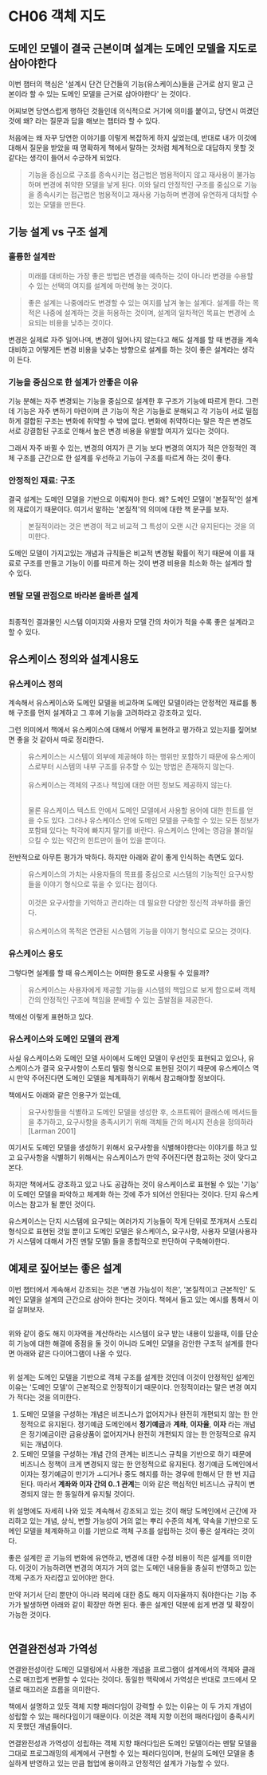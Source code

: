 # CH06 객체 지도

## 도메인 모델이 결국 근본이며 설계는 도메인 모델을 지도로 삼아야한다

이번 챕터의 핵심은 '설계시 단건 단건들의 기능(유스케이스)들을 근거로 삼지 말고 근본이라 할 수 있는 도메인 모델을 근거로 삼아야한다' 는 것이다.

어찌보면 당연스럽게 행하던 것들인데 의식적으로 거기에 의미를 붙이고, 당연시 여겼던 것에 왜? 라는 질문과 답을 해보는 챕터라 할 수 있다.

처음에는 왜 자꾸 당연한 이야기를 이렇게 복잡하게 하지 싶었는데, 반대로 내가 이것에 대해서 질문을 받았을 때 명확하게 책에서 말하는 것처럼 체계적으로 대답하지 못할 것 같다는 생각이 들어서 수긍하게 되었다.

> 기능을 중심으로 구조를 종속시키는 접근법은 범용적이지 않고 재사용이 불가능하며 변경에 취약한 모델을 낳게 된다. 이와 달리 안정적인 구조를 중심으로 기능을 종속시키는 접근법은 범용적이고 재사용 가능하며 변경에 유연하게 대처할 수 있는 모델을 만든다.

## 기능 설계 vs 구조 설계

### 훌륭한 설계란

> 미래를 대비하는 가장 좋은 방법은 변경을 예측하는 것이 아니라 변경을 수용할 수 있는 선택의 여지를 설계에 마련해 놓는 것이다.

> 좋은 설계는 나중에라도 변경할 수 있는 여지를 남겨 놓는 설계다. 설계를 하는 목적은 나중에 설계하는 것을 허용하는 것이며, 설계의 일차적인 목표는 변경에 소요되는 비용을 낮추는 것이다.

변경은 실제로 자주 일어나며, 변경이 일어나지 않는다고 해도 설계를 할 때 변경을 계속 대비하고 어떻게든 변경 비용을 낮추는 방향으로 설계를 하는 것이 좋은 설계라는 생각이 든다.

### 기능을 중심으로 한 설계가 안좋은 이유

기능 분해는 자주 변경되는 기능을 중심으로 설계한 후 구조가 기능에 따르게 한다. 그런데 기능은 자주 변하기 마련이며 큰 기능이 작은 기능들로 분해되고 각 기능이 서로 밀접하게 결합된 구조는 변화에 취약할 수 밖에 없다. 변화에 취약하다는 말은 작은 변경도 서로 강결합된 구조로 인해서 높은 변경 비용을 유발할 여지가 있다는 것이다.

그래서 자주 바뀔 수 있는, 변경의 여지가 큰 기능 보다 변경의 여지가 적은 안정적인 객체 구조를 근간으로 한 설계를 우선하고 기능이 구조를 따르게 하는 것이 좋다.

### 안정적인 재료: 구조

결국 설계는 도메인 모델을 기반으로 이뤄져야 한다. 왜? 도메인 모델이 '본질적'인 설계의 재료이기 때문이다. 여기서 말하는 '본질적'의 의미에 대한 책 문구를 보자.

> 본질적이라는 것은 변경이 적고 비교적 그 특성이 오랜 시간 유지된다는 것을 의미한다.

도메인 모델이 가지고있는 개념과 규칙들은 비교적 변경될 확률이 적기 때문에 이를 재료로 구조를 만들고 기능이 이를 따르게 하는 것이 변경 비용을 최소화 하는 설계라 할 수 있다.

### 멘탈 모델 관점으로 바라본 올바른 설계

<figure><img src="../../.gitbook/assets/image (18) (2).png" alt=""><figcaption></figcaption></figure>

최종적인 결과물인 시스템 이미지와 사용자 모델 간의 차이가 적을 수록 좋은 설계라고 할 수 있다.



## 유스케이스 정의와 설계시용도

### 유스케이스 정의

계속해서 유스케이스와 도메인 모델을 비교하며 도메인 모델이라는 안정적인 재료를 통해 구조를 먼저 설계하고 그 후에 기능을 고려하라고 강조하고 있다.

그런 의미에서 책에서 유스케이스에 대해서 어떻게 표현하고 평가하고 있는지를 짚어보면 좋을 것 같아서 따로 정리한다.

> 유스케이스는 시스템이 외부에 제공해야 하는 행위만 포함하기 때문에 유스케이스로부터 시스템의 내부 구조를 유추할 수 있는 방법은 존재하지 않는다.\
> \
> 유스케이스는 객체의 구조나 책임에 대한 어떤 정보도 제공하지 않는다.
>
> \
> 물론 유스케이스 텍스트 안에서 도메인 모델에서 사용할 용어에 대한 힌트를 얻을 수도 있다. 그러나 유스케이스 안에 도메인 모델을 구축할 수 있는 모든 정보가 포함돼 있다는 착각에 빠지지 말기를 바란다. 유스케이스 안에는 영감을 불러일으킬 수 있는 약간의 힌트만이 들어 있을 뿐이다.

전반적으로 아무튼 평가가 박하다. 하지만 아래와 같이 좋게 인식하는 측면도 있다.

> 유스케이스의 가치는 사용자들의 목표를 중심으로 시스템의 기능적인 요구사항들을 이야기 형식으로 묶을 수 있다는 점이다.\
> \
> 이것은 요구사항을 기억하고 관리하는 데 필요한 다양한 정신적 과부하를 줄인다.\
> \
> 유스케이스의 목적은 연관된 시스템의 기능을 이야기 형식으로 모으는 것이다.

### 유스케이스 용도

그렇다면 설계를 할 때 유스케이스는 어떠한 용도로 사용될 수 있을까?&#x20;

> 유스케이스는 사용자에게 제공할 기능을 시스템의 책임으로 보게 함으로써 객체 간의 안정적인 구조에 책임을 분배할 수 있는 출발점을 제공한다.

책에선 이렇게 표현하고 있다.

### 유스케이스와 도메인 모델의 관계

사실 유스케이스와 도메인 모델 사이에서 도메인 모델이 우선인듯 표현되고 있으나, 유스케이스가 결국 요구사항이 스토리 텔링 형식으로 표현된 것이기 때문에 유스케이스 역시 만약 주어진다면 도메인 모델을 체계화하기 위해서 참고해야할 정보이다.

책에서도 아래와 같은 인용구가 있는데,

> 요구사항들을 식별하고 도메인 모델을 생성한 후, 소프트웨어 클래스에 메서드들을 추가하고, 요구사항을 충족시키기 위해 객체들 간의 메시지 전송을 정의하라\[Larman 2001]

여기서도 도메인 모델을 생성하기 위해서 요구사항을 식별해야한다는 이야기를 하고 있고 요구사항을 식별하기 위해서는 유스케이스가 만약 주어진다면 참고하는 것이 맞다고 본다.

하지만 책에서도 강조하고 있고 나도 공감하는 것이 유스케이스로 표현될 수 있는 '기능' 이 도메인 모델을 파악하고 체계화 하는 것에 주가 되어선 안된다는 것이다. 단지 유스케이스는 참고가 될 뿐인 것이다.

유스케이스는 단지 시스템에 요구되는 여러가지 기능들이 작게 단위로 쪼개져서 스토리 형식으로 표현된 것일 뿐이고 도메인 모델은 유스케이스, 요구사항, 사용자 모델(사용자가 시스템에 대해서 가진 멘탈 모델) 들을 종합적으로 판단하여 구축해야한다.

## 예제로 짚어보는 좋은 설계

이번 챕터에서 계속해서 강조되는 것은 '변경 가능성이 적은', '본질적이고 근본적인' 도메인 모델을 설계의 근간으로 삼아야 한다는 것이다. 책에서 들고 있는 예시를 통해서 이걸 살펴보자.

<figure><img src="../../.gitbook/assets/image (9) (2) (2).png" alt=""><figcaption></figcaption></figure>

위와 같이 중도 해지 이자액을 계산하라는 시스템이 요구 받는 내용이 있을때, 이를 단순히 기능에 대한 해결에 중점을 둘 것이 아니라 도메인 모델을 감안한 구조적 설계를 한다면 아래와 같은 다이어그램이 나올 수 있다.



<figure><img src="../../.gitbook/assets/image (37) (1).png" alt=""><figcaption></figcaption></figure>

위 설계는 도메인 모델을 기반으로 객체 구조를 설계한 것인데 이것이 안정적인 설계인 이유는 '도메인 모델'이 근본적으로 안정적이기 때문이다. 안정적이라는 말은 변경 여지가 적다는 것을 의미한다.

1. 도메인 모델을 구성하는 개념은 비즈니스가 없어지거나 완전히 개편되지 않는 한 안정적으로 유지된다. 정기예금 도메인에서 **정기예금**과 **계좌**, **이자율**, **이자** 라는 개념은 정기예금이란 금융상품이 없어지거나 완전히 개편되지 않는 한 안정적으로 유지되는 개념이다.
2. 도메인 모델을 구성하는 개념 간의 관계는 비즈니스 규칙을 기반으로 하기 때문에 비즈니스 정책이 크게 변경되지 않는 한 안정적으로 유지된다. 정기예금 도메인에서 이자는 정기예금이 만기가 ㅗ디거나 중도 해지를 하는 경우에 한해서 단 한 번 지급된다. 따라서 **계좌와 이자 간의 0..1 관계**는 이와 같은 핵심적인 비즈니스 규칙이 변경되지 않는 한 동일하게 유지될 것이다.

위 설명에도 자세히 나와 있듯  계속해서 강조되고 있는 것이 해당 도메인에서 근간에 자리하고 있는 개념, 상식, 변할 가능성이 거의 없는 뿌리 수준의 체계, 약속을 기반으로 도메인 모델을 체계화하고 이를 기반으로 객체 구조를 설립하는 것이 좋은 설계라는 것이다.

좋은 설계란 곧 기능의 변화에 유연하고, 변경에 대한 수정 비용이 적은 설계를 의미한다. 이것이 가능하려면 변경의 여지가 거의 없는 도메인 내용들을 충실히 반영하고 있는 객체 구조가 자리잡고 있어야만 한다.

만약 저기서 단리 뿐만이 아니라 복리에 대한 중도 해지 이자율까지 줘야한다는 기능 추가가 발생하면 아래와 같이 확장만 하면 된다. 좋은 설계인 덕분에 쉽게 변경 및 확장이 가능한 것이다.

<figure><img src="../../.gitbook/assets/image (4) (1) (1) (1) (1) (1) (1) (1).png" alt=""><figcaption></figcaption></figure>

## 연결완전성과 가역성

연결완전성이란 도메인 모델링에서 사용한 개념을 프로그램이 설계에서의 객체와 클래스로 매끄럽게 변환할 수 있다는 것이다. 동일한 맥락에서 가역성은 반대로 코드에서 모델로 매끄러운 흐름을 의미한다.

책에서 설명하고 있듯 객체 지향 패러다임이 강력할 수 있는 이유는 이 두 가지 개념이 성립할 수 있는 패러다임이기 때문이다. 이것은 객체 지향 이전의 패러다임이 충족시키지 못했던 개념들이다.

연결완전성과 가역성이 성립하는 객체 지향 패러다임은 도메인 모델이라는 멘탈 모델을 그대로 프로그래밍의 세계에서 구현할 수 있는 패러다임이며, 현실의 도메인 모델을 충실하게 반영하고 있는 만큼 협업에 용이하고 안정적인 설계가 가능할 수 있다.
